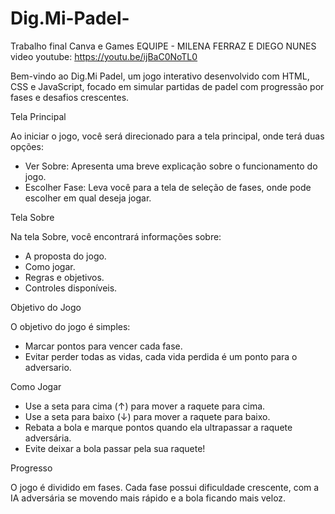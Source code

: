 # Dig.Mi-Padel-
Trabalho final Canva e Games
EQUIPE - MILENA FERRAZ E DIEGO NUNES 
video youtube: https://youtu.be/ijBaC0NoTL0



Bem-vindo ao Dig.Mi Padel, um jogo interativo desenvolvido com HTML, CSS e JavaScript, focado em simular partidas de padel com progressão por fases e desafios crescentes.

Tela Principal

Ao iniciar o jogo, você será direcionado para a tela principal, onde terá duas opções:

- Ver Sobre: Apresenta uma breve explicação sobre o funcionamento do jogo.
- Escolher Fase: Leva você para a tela de seleção de fases, onde pode escolher em qual deseja jogar.



 Tela Sobre

Na tela Sobre, você encontrará informações sobre:
- A proposta do jogo.
- Como jogar.
- Regras e objetivos.
- Controles disponíveis.



 Objetivo do Jogo

O objetivo do jogo é simples:
- Marcar pontos para vencer cada fase.
- Evitar perder todas as vidas, cada vida perdida é um ponto para o adversario.



Como Jogar

- Use a seta para cima (↑) para mover a raquete para cima.
- Use a seta para baixo (↓) para mover a raquete para baixo.
- Rebata a bola e marque pontos quando ela ultrapassar a raquete adversária.
- Evite deixar a bola passar pela sua raquete!


Progresso

O jogo é dividido em fases. Cada fase possui dificuldade crescente, com a IA adversária se movendo mais rápido e a bola ficando mais veloz.



